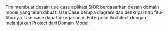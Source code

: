 Tim membuat desain use case aplikasi SiOR berdasarkan desain domain model yang telah dibuat.
Use Case berupa diagram dan deskripsi tiap fitu-fiturnya.
Use case dapat dikerjakan di Enterprise Architect dengan melanjutkan Project dari Domain Model.